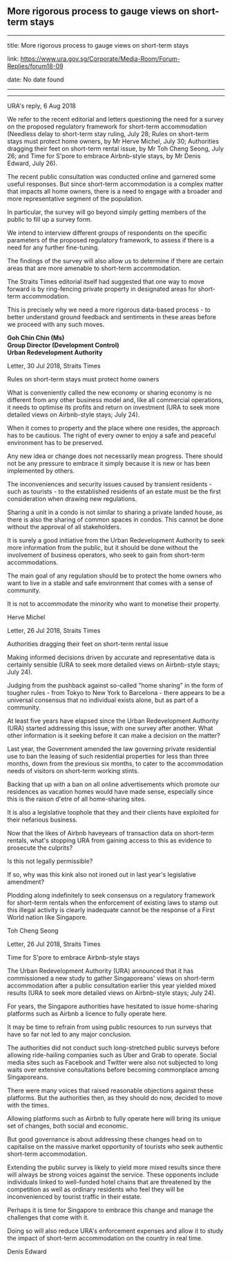 ## More rigorous process to gauge views on short-term stays
---
title: More rigorous process to gauge views on short-term stays

link: https://www.ura.gov.sg/Corporate/Media-Room/Forum-Replies/forum18-09

date: No date found

---

--------------------------------------------------------

URA's reply, 6 Aug 2018

We refer to the recent editorial and letters questioning the need for a survey on the proposed regulatory framework for short-term accommodation (Needless delay to short-term stay ruling, July 28; Rules on short-term stays must protect home owners, by Mr Herve Michel, July 30; Authorities dragging their feet on short-term rental issue, by Mr Toh Cheng Seong, July 26; and Time for S'pore to embrace Airbnb-style stays, by Mr Denis Edward, July 26).

The recent public consultation was conducted online and garnered some useful responses. But since short-term accommodation is a complex matter that impacts all home owners, there is a need to engage with a broader and more representative segment of the population.

In particular, the survey will go beyond simply getting members of the public to fill up a survey form.

We intend to interview different groups of respondents on the specific parameters of the proposed regulatory framework, to assess if there is a need for any further fine-tuning.

The findings of the survey will also allow us to determine if there are certain areas that are more amenable to short-term accommodation.

The Straits Times editorial itself had suggested that one way to move forward is by ring-fencing private property in designated areas for short-term accommodation.

This is precisely why we need a more rigorous data-based process - to better understand ground feedback and sentiments in these areas before we proceed with any such moves.

**Goh Chin Chin (Ms)  
Group Director (Development Control)  
Urban Redevelopment Authority**



Letter, 30 Jul 2018, Straits Times

Rules on short-term stays must protect home owners

What is conveniently called the new economy or sharing economy is no different from any other business model and, like all commercial operations, it needs to optimise its profits and return on investment (URA to seek more detailed views on Airbnb-style stays; July 24).

When it comes to property and the place where one resides, the approach has to be cautious. The right of every owner to enjoy a safe and peaceful environment has to be preserved.

Any new idea or change does not necessarily mean progress. There should not be any pressure to embrace it simply because it is new or has been implemented by others.

The inconveniences and security issues caused by transient residents - such as tourists - to the established residents of an estate must be the first consideration when drawing new regulations.

Sharing a unit in a condo is not similar to sharing a private landed house, as there is also the sharing of common spaces in condos. This cannot be done without the approval of all stakeholders.

It is surely a good initiative from the Urban Redevelopment Authority to seek more information from the public, but it should be done without the involvement of business operators, who seek to gain from short-term accommodations.

The main goal of any regulation should be to protect the home owners who want to live in a stable and safe environment that comes with a sense of community.

It is not to accommodate the minority who want to monetise their property.

Herve Michel

Letter, 26 Jul 2018, Straits Times

Authorities dragging their feet on short-term rental issue

Making informed decisions driven by accurate and representative data is certainly sensible (URA to seek more detailed views on Airbnb-style stays; July 24).

Judging from the pushback against so-called "home sharing" in the form of tougher rules - from Tokyo to New York to Barcelona - there appears to be a universal consensus that no individual exists alone, but as part of a community.

At least five years have elapsed since the Urban Redevelopment Authority (URA) started addressing this issue, with one survey after another. What other information is it seeking before it can make a decision on the matter?

Last year, the Government amended the law governing private residential use to ban the leasing of such residential properties for less than three months, down from the previous six months, to cater to the accommodation needs of visitors on short-term working stints.

Backing that up with a ban on all online advertisements which promote our residences as vacation homes would have made sense, especially since this is the raison d'etre of all home-sharing sites.

It is also a legislative loophole that they and their clients have exploited for their nefarious business.

Now that the likes of Airbnb haveyears of transaction data on short-term rentals, what's stopping URA from gaining access to this as evidence to prosecute the culprits?

Is this not legally permissible?

If so, why was this kink also not ironed out in last year's legislative amendment?

Plodding along indefinitely to seek consensus on a regulatory framework for short-term rentals when the enforcement of existing laws to stamp out this illegal activity is clearly inadequate cannot be the response of a First World nation like Singapore.

Toh Cheng Seong

Letter, 26 Jul 2018, Straits Times

Time for S'pore to embrace Airbnb-style stays

The Urban Redevelopment Authority (URA) announced that it has commissioned a new study to gather Singaporeans' views on short-term accommodation after a public consultation earlier this year yielded mixed results (URA to seek more detailed views on Airbnb-style stays; July 24).

For years, the Singapore authorities have hesitated to issue home-sharing platforms such as Airbnb a licence to fully operate here.

It may be time to refrain from using public resources to run surveys that have so far not led to any major conclusion.

The authorities did not conduct such long-stretched public surveys before allowing ride-hailing companies such as Uber and Grab to operate. Social media sites such as Facebook and Twitter were also not subjected to long waits over extensive consultations before becoming commonplace among Singaporeans.

There were many voices that raised reasonable objections against these platforms. But the authorities then, as they should do now, decided to move with the times.

Allowing platforms such as Airbnb to fully operate here will bring its unique set of changes, both social and economic.

But good governance is about addressing these changes head on to capitalise on the massive market opportunity of tourists who seek authentic short-term accommodation.

Extending the public survey is likely to yield more mixed results since there will always be strong voices against the service. These opponents include individuals linked to well-funded hotel chains that are threatened by the competition as well as ordinary residents who feel they will be inconvenienced by tourist traffic in their estate.

Perhaps it is time for Singapore to embrace this change and manage the challenges that come with it.

Doing so will also reduce URA's enforcement expenses and allow it to study the impact of short-term accommodation on the country in real time.

Denis Edward